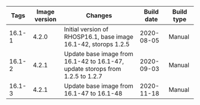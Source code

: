 | Tags | Image version | Changes | Build date | Build type |
| ---- | ------------- | ------- | ---------- | ---------- |
| 16.1-1 | 4.2.0 | Initial version of RHOSP16.1, base image 16.1-42, storops 1.2.5 | 2020-08-05 | Manual |
| 16.1-2 | 4.2.1 | Update base image from 16.1-42 to 16.1-47, update storops from 1.2.5 to 1.2.7 | 2020-09-03 | Manual |
| 16.1-3 | 4.2.1 | Update base image from 16.1-47 to 16.1-48 | 2020-11-18 | Manual |
